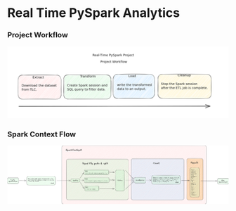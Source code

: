 # Real Time PySpark Analytics

### Project Workflow

![Project Workflow](https://github.com/santosh-gs/real-time-pyspark-analytics/blob/main/images/project_workflow.png?raw=true)


### Spark Context Flow

![Spark Context Flow](https://github.com/santosh-gs/real-time-pyspark-analytics/blob/main/images/spark_context_flow.png?raw=true)